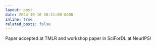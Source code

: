 ```yaml
---
layout: post
date: 2024-10-16 16:11:00-0400
inline: true
related_posts: false
---
```


Paper accepted at TMLR and workshop paper in SciForDL at NeurIPS!